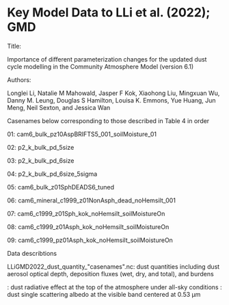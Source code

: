 # Key Model Data to LLi et al. (2022); GMD

Title: 

Importance of different parameterization changes for the updated dust cycle modelling in the Community Atmosphere Model (version 6.1)

Authors: 

Longlei Li, Natalie M Mahowald, Jasper F Kok, Xiaohong Liu, Mingxuan Wu, Danny M. Leung, Douglas S Hamilton, Louisa K. Emmons, Yue Huang, Jun Meng, Neil Sexton, and Jessica Wan

Casenames below corresponding to those described in Table 4 in order

01: cam6_bulk_pz10AspBRIFTS5_001_soilMoisture_01

02: p2_k_bulk_pd_5size

03: p2_k_bulk_pd_6size

04: p2_k_bulk_pd_6size_5sigma

05: cam6_bulk_z01SphDEADS6_tuned

06: cam6_mineral_c1999_z01NonAsph_dead_noHemsilt_001

07: cam6_c1999_z01Sph_kok_noHemsilt_soilMoistureOn

08: cam6_c1999_z01Asph_kok_noHemsilt_soilMoistureOn

09: cam6_c1999_pz01Asph_kok_noHemsilt_soilMoistureOn

Data describtions

LLiGMD2022_dust_quantity_"casenames".nc: dust quantities including dust aerosol optical depth, deposition fluxes (wet, dry, and total), and burdens

: dust radiative effect at the top of the atmosphere under all-sky conditions
: dust single scattering albedo at the visible band centered at 0.53 µm


